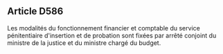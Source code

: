 Article D586
----
Les modalités du fonctionnement financier et comptable du service pénitentiaire
d'insertion et de probation sont fixées par arrêté conjoint du ministre de la
justice et du ministre chargé du budget.

